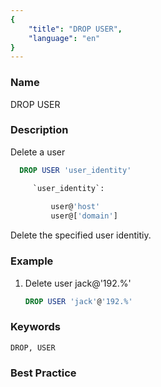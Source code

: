 ```yaml
---
{
    "title": "DROP USER",
    "language": "en"
}
---
```


<!--
Licensed to the Apache Software Foundation (ASF) under one
or more contributor license agreements.  See the NOTICE file
distributed with this work for additional information
regarding copyright ownership.  The ASF licenses this file
to you under the Apache License, Version 2.0 (the
"License"); you may not use this file except in compliance
with the License.  You may obtain a copy of the License at

  http://www.apache.org/licenses/LICENSE-2.0

Unless required by applicable law or agreed to in writing,
software distributed under the License is distributed on an
"AS IS" BASIS, WITHOUT WARRANTIES OR CONDITIONS OF ANY
KIND, either express or implied.  See the License for the
specific language governing permissions and limitations
under the License.
-->



### Name

DROP USER

### Description

Delete a user

```sql
  DROP USER 'user_identity'

     `user_identity`:
    
         user@'host'
         user@['domain']
```

  Delete the specified user identitiy.

### Example

1. Delete user jack@'192.%'

    ```sql
    DROP USER 'jack'@'192.%'
    ```

### Keywords

    DROP, USER

### Best Practice


